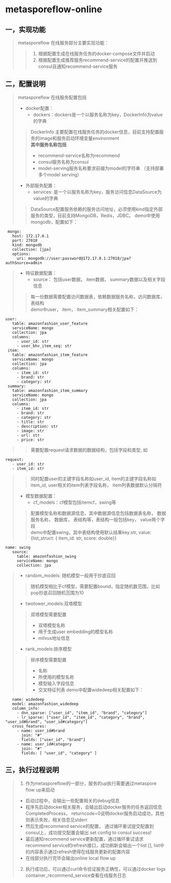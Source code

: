 # metasporeflow-online
## 一，实现功能
> metasporeflow 在线服务部分主要实现功能：
>> 1. 根据配置生成在线服务任务的docker-compose文件并启动
>> 2. 根据配置生成推荐服务recommend-service的配置并推送到consul且通知recommend-service服务
## 二，配置说明
> metasporeflow 在线服务配置包括
>+ docker配置：
>   - dockers：dockers是一个以服务名称为key，DockerInfo为value的字典
>> DockerInfo 主要配置在线服务任务的docker信息，目前支持配置服务的image和服务启动环境变量environment  
>> **其中服务名称包括**
>>* recommend-service名称为recommend
>>* consul服务名称为consul
>>* model-serving服务名称要求前缀为model的字符串 （支持部署多个model serving）  
>
>+ 外部服务配置：
>   - services: 是一个以服务名称为key，服务访问信息DataSource为value的字典  
>> DataSource配置服务依赖的服务访问地址，必须使用kind指定外部服务的类型，目前支持MongoDB，Redis，JDBC。 
>> demo中使用mongodb，配置如下：

     mongo:
       host: 172.17.0.1
       port: 27018
       kind: mongodb
       collection: [jpa]
       options:
         uri: mongodb://user:password@172.17.0.1:27018/jpa?authSource=admin
        
>+ 特征数据配置：
>   - source： 包括user数据， item数据， summary数据以及相关字段信息  
>> 每一份数据需要配置访问数据表，依赖数据服务名称，访问数据库， 表结构  
>> demo中user， item， item_summary相关配置如下：

    user:
       table: amazonfashion_user_feature
       serviceName: mongo
       collection: jpa
       columns:
         - user_id: str
         - user_bhv_item_seq: str
     item:
       table: amazonfashion_item_feature
       serviceName: mongo
       collection: jpa
       columns:
         - item_id: str
         - brand: str
         - category: str
     summary:
       table: amazonfashion_item_summary
       serviceName: mongo
       collection: jpa
       columns:
         - item_id: str
         - brand: str
         - category: str
         - title: str
         - description: str
         - image: str
         - url: str
         - price: str
>> 需要配置request请求数据的数据结构，包括字段和类型, 如
        
    request:
       - user_id: str
       - item_id: str
       
>> 同时配置user的主键字段名称如user_id, item的主键字段名称如item_id, user相关的item列表字段名称， item列表数据默认分隔符
>+ 模型数据配置：
>   - cf_models：cf模型包括itemcf，swing等
>> 配置模型名称和数据源信息，其中数据源信息包括数据表名称， 数据服务名称， 数据库， 表结构等，表结构一般包括key， value两个字段  
>> demo中配置swing，其中表结构使用默认结果key:str, value: {list_struct: { item_id: str, score: double}}

    name: swing
       source:
         table: amazonfashion_swing
         serviceName: mongo
         collection: jpa
>   - random_models: 随机模型一般用于抄底召回
>> 随机模型相比于cf模型，需要配置bound，指定随机数范围，比如pop抄底召回随机范围为10
>   - twotower_models:双塔模型
>> 双塔模型需要配置
>>* 双塔模型名称
>>* 用于生成user embedding的模型名称
>>* milvus地址信息
>   - rank_models:排序模型
>> 排序模型需要配置
>>* 名称
>>* 所使用的模型名称
>>* 模型输入字段信息
>>* 交叉特征列表
>> demo中配置widedeep相关配置如下：

       name: widedeep
       model: amazonfashion_widedeep
       column_info:
         - dnn_sparse: ["user_id", "item_id", "brand", "category"]
         - lr_sparse: ["user_id", "item_id", "category", "brand", "user_id#brand", "user_id#category"]
       cross_features:
         - name: user_id#brand
           join: "#"
           fields: ["user_id", "brand"]
         - name: user_id#category
           join: "#"
           fields: [ "user_id", "category" ]
## 三，执行过程说明
>1. 作为metasporeflow的一部分，服务的up执行需要通过metaspore flow up来启动  
>* 启动过程中，会输出一些配置相关的debug信息  
>* 程序先启动docker相关服务，会输出启动docker服务的任务返回信息CompletedProcess， returncode=0说明docker服务启动成功，其他则表示失败，相关信息见stderr
>* 然后生成recommend service的配置， 通过循环重试提交配置到consul上，成功提交配置会输出 set config to consul success!
>* 最后通知recommend service更新配置，通过循环重试请求recommend service的refresh接口，成功刷新会输出一个list [], list中的内容表示通过refresh使得在线服务更新的配置内容
>* 在线部分执行完毕会输出online local flow up
>2. 执行成功后，可以通过curl命令验证服务正确性，可以通过docker logs container_recommend_service查看在线服务日志

